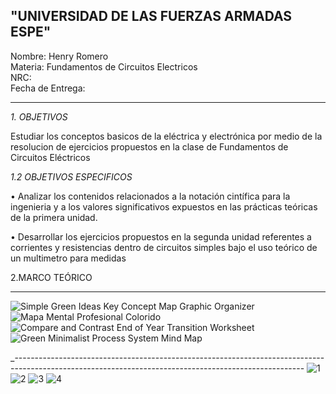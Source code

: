 "UNIVERSIDAD DE LAS FUERZAS ARMADAS ESPE"
---------------------------------------------------------------------------------------------

Nombre: Henry Romero  
Materia: Fundamentos de Circuitos Electricos                                                 
NRC:                                                                                         
Fecha de Entrega: 

-------------------------------------------------------------------------------------------  
  
*1. OBJETIVOS*

Estudiar los conceptos basicos de la eléctrica y electrónica por medio de la resolucion de ejercicios propuestos en la clase de Fundamentos de Circuitos Eléctricos

*1.2 OBJETIVOS ESPECIFICOS*

•	Analizar los contenidos relacionados a la notación cintífica para la ingenieria y a los valores significativos expuestos en las prácticas teóricas de la primera unidad.

•	Desarrollar los ejercicios propuestos en la segunda unidad referentes a corrientes y resistencias dentro de circuitos simples bajo el uso teórico de un multimetro para medidas

2.MARCO TEÓRICO

-------------------------------------------------------------------------------------------

![Simple Green Ideas Key Concept Map Graphic Organizer](https://user-images.githubusercontent.com/116819100/200954816-29ce6e2a-abb2-4908-8746-9831f27a279a.png)
![Mapa Mental Profesional Colorido](https://user-images.githubusercontent.com/116819100/200954813-37df85d8-f4ec-4bab-98da-d03e1ea2e55e.png)
![Compare and Contrast End of Year Transition Worksheet](https://user-images.githubusercontent.com/116819100/200954808-e2980a65-c6f1-4d31-a13e-c61e42213526.png)
![Green Minimalist Process System Mind Map](https://user-images.githubusercontent.com/116819100/200954811-f0588ee3-44a0-4693-9250-07053a37d4dd.png)

_------------------------------------------------------------------------------------------------------------------------------------------------------
![1](https://user-images.githubusercontent.com/116819100/200960883-f70b5cca-09d7-4d8b-bc3f-d1e8529b36f4.png)
![2](https://user-images.githubusercontent.com/116819100/200960886-f2833b28-bcd4-4181-87fe-69e4f5a3665a.png)
![3](https://user-images.githubusercontent.com/116819100/200960889-c6b38f49-20f5-4167-9cc6-675bce06b1f4.png)
![4](https://user-images.githubusercontent.com/116819100/200962407-0c670894-8450-452a-b662-b22840ccb232.png)





